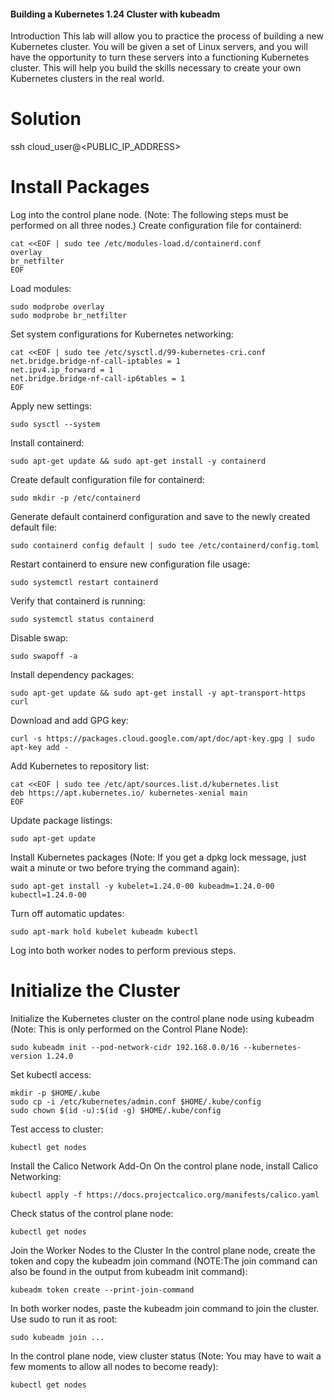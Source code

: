 #### Building a Kubernetes 1.24 Cluster with kubeadm

Introduction
This lab will allow you to practice the process of building a new Kubernetes cluster. You will be given a set of Linux servers, and you will have the opportunity to turn these servers into a functioning Kubernetes cluster. This will help you build the skills necessary to create your own Kubernetes clusters in the real world.

# Solution

ssh cloud_user@<PUBLIC_IP_ADDRESS>

# Install Packages
Log into the control plane node. (Note: The following steps must be performed on all three nodes.)
Create configuration file for containerd:
```
cat <<EOF | sudo tee /etc/modules-load.d/containerd.conf
overlay
br_netfilter
EOF

```
Load modules:
```
sudo modprobe overlay
sudo modprobe br_netfilter
```
Set system configurations for Kubernetes networking:
```
cat <<EOF | sudo tee /etc/sysctl.d/99-kubernetes-cri.conf
net.bridge.bridge-nf-call-iptables = 1
net.ipv4.ip_forward = 1
net.bridge.bridge-nf-call-ip6tables = 1
EOF
```
Apply new settings:
```
sudo sysctl --system
```
Install containerd:
```
sudo apt-get update && sudo apt-get install -y containerd
```
Create default configuration file for containerd:
```
sudo mkdir -p /etc/containerd
```
Generate default containerd configuration and save to the newly created default file:
```
sudo containerd config default | sudo tee /etc/containerd/config.toml
```
Restart containerd to ensure new configuration file usage:
```
sudo systemctl restart containerd
```
Verify that containerd is running:
```
sudo systemctl status containerd
```
Disable swap:
```
sudo swapoff -a
```
Install dependency packages:
```
sudo apt-get update && sudo apt-get install -y apt-transport-https curl
```
Download and add GPG key:
```
curl -s https://packages.cloud.google.com/apt/doc/apt-key.gpg | sudo apt-key add -
```
Add Kubernetes to repository list:
```
cat <<EOF | sudo tee /etc/apt/sources.list.d/kubernetes.list
deb https://apt.kubernetes.io/ kubernetes-xenial main
EOF
```
Update package listings:
```
sudo apt-get update
```
Install Kubernetes packages (Note: If you get a dpkg lock message, just wait a minute or two before trying the command again):
```
sudo apt-get install -y kubelet=1.24.0-00 kubeadm=1.24.0-00 kubectl=1.24.0-00
```
Turn off automatic updates:
```
sudo apt-mark hold kubelet kubeadm kubectl
```
Log into both worker nodes to perform previous steps.

# Initialize the Cluster
Initialize the Kubernetes cluster on the control plane node using kubeadm (Note: This is only performed on the Control Plane Node):
```
sudo kubeadm init --pod-network-cidr 192.168.0.0/16 --kubernetes-version 1.24.0
```
Set kubectl access:
```
mkdir -p $HOME/.kube
sudo cp -i /etc/kubernetes/admin.conf $HOME/.kube/config
sudo chown $(id -u):$(id -g) $HOME/.kube/config
```
Test access to cluster:
```
kubectl get nodes
```
Install the Calico Network Add-On
On the control plane node, install Calico Networking:
```
kubectl apply -f https://docs.projectcalico.org/manifests/calico.yaml
```
Check status of the control plane node:
```
kubectl get nodes
```
Join the Worker Nodes to the Cluster
In the control plane node, create the token and copy the kubeadm join command (NOTE:The join command can also be found in the output from kubeadm init command):
```
kubeadm token create --print-join-command
```
In both worker nodes, paste the kubeadm join command to join the cluster. Use sudo to run it as root:
```
sudo kubeadm join ...
```
In the control plane node, view cluster status (Note: You may have to wait a few moments to allow all nodes to become ready):
```
kubectl get nodes
```
